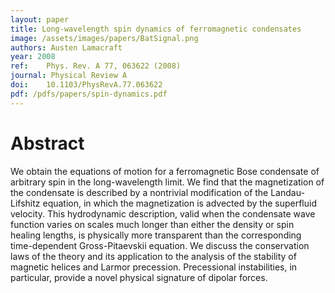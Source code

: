 ```yaml
---
layout: paper
title: Long-wavelength spin dynamics of ferromagnetic condensates
image: /assets/images/papers/BatSignal.png
authors: Austen Lamacraft
year: 2008
ref: 	Phys. Rev. A 77, 063622 (2008)
journal: Physical Review A
doi: 	10.1103/PhysRevA.77.063622
pdf: /pdfs/papers/spin-dynamics.pdf
---
```


# Abstract

We obtain the equations of motion for a ferromagnetic Bose condensate of arbitrary spin in the long-wavelength limit. We find that the magnetization of the condensate is described by a nontrivial modification of the Landau-Lifshitz equation, in which the magnetization is advected by the superfluid velocity. This hydrodynamic description, valid when the condensate wave function varies on scales much longer than either the density or spin healing lengths, is physically more transparent than the corresponding time-dependent Gross-Pitaevskii equation. We discuss the conservation laws of the theory and its application to the analysis of the stability of magnetic helices and Larmor precession. Precessional instabilities, in particular, provide a novel physical signature of dipolar forces.
